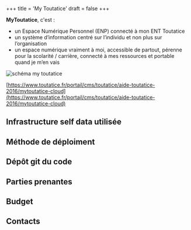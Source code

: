 +++
title = 'My Toutatice'
draft = false
+++

**MyToutatice**, c'est :

- un Espace Numérique Personnel (ENP) connecté à mon ENT Toutatice
- un système d’information centré sur l’individu et non plus sur l’organisation
- un espace numérique vraiment à moi, accessible de partout, pérenne pour la scolarité / carrière, connecté à mes ressources et portable quand je m’en vais

![schéma my toutatice](https://www.toutatice.fr/toutatice-portail-cms-nuxeo/binary/DSII%2520-%2520Pr%25C3%25A9sentation%2520de%2520l%2520ENP%2520MyToutatice%2520-%2520site%2520web-page-005.jpg?type=ATTACHED_PICTURE&path=%2Ftoutatice%2Faide-toutatice-2016%2Fmytoutatice-cloud&portalName=default&index=3&fileName=DSII%2520-%2520Pr%25C3%25A9sentation%2520de%2520l%2520ENP%2520MyToutatice%2520-%2520site%2520web-page-005.jpg&t=1698067279)

[https://www.toutatice.fr/portail/cms/toutatice/aide-toutatice-2016/mytoutatice-cloud](https://www.toutatice.fr/portail/cms/toutatice/aide-toutatice-2016/mytoutatice-cloud)

## Infrastructure self data utilisée

## Méthode de déploiment

## Dépôt git du code

## Parties prenantes

## Budget

## Contacts
